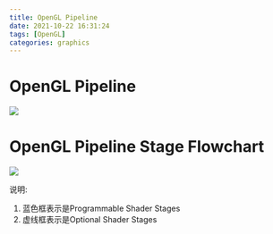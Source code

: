 ```yaml
---
title: OpenGL Pipeline
date: 2021-10-22 16:31:24
tags: [OpenGL]
categories: graphics
---
```


# OpenGL Pipeline

![](/images/../ogl-pipeline/ogl-pipeline.png)

# OpenGL Pipeline Stage Flowchart

![](/images/../ogl-pipeline/RenderingPipeline.png)

说明:

1. 蓝色框表示是Programmable Shader Stages
2. 虚线框表示是Optional Shader Stages

